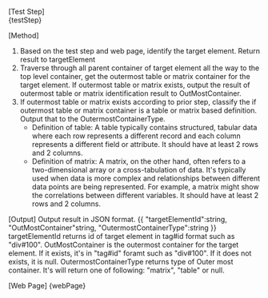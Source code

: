 [Test Step]  
{testStep}

[Method]

1. Based on the test step and web page, identify the target element. Return result to targetElement
2. Traverse through all parent container of target element all the way to the top level container, get the outermost table or matrix container for the target element. If outermost table or matrix exists, output the result of outermost table or matrix identification result to OutMostContainer.
3. If outermost table or matrix exists according to prior step, classify the if outermost table or matrix container is a table or matrix based definition. Output that to the OutermostContainerType.
    * Definition of table: A table typically contains structured, tabular data where each row represents a different record and each column represents a different field or attribute. It should have at least 2 rows and 2 columns.
    * Definition of matrix: A matrix, on the other hand, often refers to a two-dimensional array or a cross-tabulation of data. It's typically used when data is more complex and relationships between different data points are being represented. For example, a matrix might show the correlations between different variables. It should have at least 2 rows and 2 columns.

[Output]
Output result in JSON format.
{{
"targetElementId":string,
"OutMostContainer"string,
"OutermostContainerType":string
}}
targetElementId returns id of target element in tag#id format such as "div#100".
OutMostContainer is the outermost container for the target element. If it exists, it's in "tag#id" foramt such as "div#100". If it does not exists, it is null.
OutermostContainerType returns type of Outer most container. It's will return one of following: "matrix", "table" or null.

[Web Page]
{webPage}
